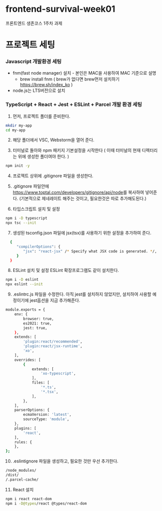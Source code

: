 # frontend-survival-week01

프론트엔드 생존코스 1주차 과제

# 프로젝트 세팅

### Javascript 개발환경 세팅
* fnm(fast node manager) 설치 - 본인은 MAC을 사용하여 MAC 기준으로 설명
  * brew install fnm ( brew가 없다면 brew먼저 설치하기 <https://brew.sh/index_ko> )
* node.js는 LTS버전으로 설치

### TypeScript + React + Jest + ESLint + Parcel 개발 환경 세팅
1. 먼저, 프로젝트 폴더를 준비한다.
```bash
mkdir my-app
cd my-app
```

2. 해당 폴더에서 VSC, Webstorm을 열어 준다.

3. 터미널로 돌아와 npm 패키지 기본설정을 시작한다 ( 이때 터미널의 현재 디렉터리는 위에 생성한 폴더여야 한다. )
```bash
npm init -y
```
4. 프로젝트 상위에 .gitignore 파일을 생성한다.

5. .gitignore 파일안에 <https://www.toptal.com/developers/gitignore/api/node>를 복사하여 넣어준다.   (기본적으로 제네레이트 해주는 것이고, 필요한것은 따로 추가해도된다.)

6. 타입스크립트 설치 및 설정
```bash
npm i -D typescript
npx tsc --init
```

7. 생성된 tsconfig.json 파일에 jsx(tsx)를 사용하기 위한 설정을 추가하여 준다.
```bash
  {
     "compilerOptions": {
        "jsx": "react-jsx" /* Specify what JSX code is generated. */,
     }
  }
```

8. ESLint 설치 및 설정
ESLint 확장프로그램도 같이 설치한다.
```bash
npm i -D eslint
npx eslint --init
```

9. .eslintrc.js 파일을 수정한다.
아직 jest를 설치하지 않았지만, 설치하여 사용할 예정이기에 jest옵션을 지금 추가해준다.
```bash
module.exports = {
	env: {
		browser: true,
		es2021: true,
		jest: true,
	},
	extends: [
		'plugin:react/recommended',
		'plugin:react/jsx-runtime',
		'xo',
	],
	overrides: [
		{
			extends: [
				'xo-typescript',
			],
			files: [
				'*.ts',
				'*.tsx',
			],
		},
	],
	parserOptions: {
		ecmaVersion: 'latest',
		sourceType: 'module',
	},
	plugins: [
		'react',
	],
	rules: {
	},
};
```

10. .eslintignore 파일을 생성하고, 필요한 것만 우선 추가한다.
```bash
/node_modules/
/dist/
/.parcel-cache/
```

11. React 설치
```bash
npm i react react-dom
npm i -D@types/react @types/react-dom
```